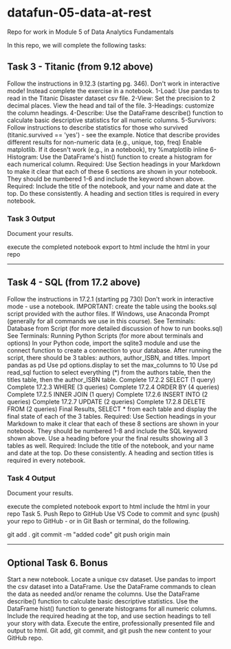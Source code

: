# datafun-05-data-at-rest
Repo for work in Module 5 of Data Analytics Fundamentals

In this repo, we will complete the following tasks:

## Task 3 - Titanic (from 9.12 above)
Follow the instructions in 9.12.3 (starting pg. 346).
Don't work in interactive mode!
Instead complete the exercise in a notebook. 
1-Load: Use pandas to read in the Titanic Disaster dataset csv file.
2-View: Set the precision to 2 decimal places. View the head and tail of the file.
3-Headings: customize the column headings.
4-Describe: Use the DataFrame describe() function to calculate basic descriptive statistics for all numeric columns. 
5-Survivors: Follow instructions to describe statistics for those who survived (titanic.survived == 'yes') - see the example. 
Notice that describe provides different results for non-numeric data (e.g., unique, top, freq)
Enable matplotlib. If it doesn't work (e.g., in a notebook), try 
%matplotlib inline
6-Histogram: Use the DataFrame's hist() function to create a histogram for each numerical column.
Required: Use Section headings in your Markdown to make it clear that each of these 6 sections are shown in your notebook. They should be numbered 1-6 and include the keyword shown above.
Required: Include the title of the notebook, and your name and date at the top.
Do these consistently. A heading and section titles is required in every notebook. 
 

### Task 3 Output
Document your results.

execute the completed notebook 
export to html
include the html in your repo
 
<hr>

## Task 4 - SQL (from 17.2 above)
Follow the instructions in 17.2.1 (starting pg 730) 
Don't work in interactive mode - use a notebook.
IMPORTANT: create the table using the books.sql script provided with the author files. 
If Windows, use Anaconda Prompt (generally for all commands we use in this course).
See Terminals: Database from Script (for more detailed discussion of how to run books.sql)
See Terminals: Running Python Scripts (for more about terminals and options)
In your Python code, import the sqlite3 module and use the connect function to create a connection to your database.
After running the script, there should be 3 tables: authors, author_ISBN, and titles. 
Import pandas as pd
Use pd options.display to set the max_columns to 10
Use pd read_sql fuction to select everything (*) from the authors table, then the titles table, then the author_ISBN table.
Complete 17.2.2 SELECT (1 query)
Complete 17.2.3 WHERE (3 queries)
Complete 17.2.4 ORDER BY (4 queries)
Complete 17.2.5 INNER JOIN (1 query)
Complete 17.2.6 INSERT INTO (2 queries)
Complete 17.2.7 UPDATE (2 queries)
Complete 17.2.8 DELETE FROM (2 queries)
Final Results, SELECT * from each table and display the final state of each of the 3 tables.
Required: Use Section headings in your Markdown to make it clear that each of these 8 sections are shown in your notebook. They should be numbered 1-8 and include the SQL keyword shown above. Use a heading before your the final results showing all 3 tables as well. 
Required: Include the title of the notebook, and your name and date at the top.
Do these consistently. A heading and section titles is required in every notebook. 
 

### Task 4 Output
Document your results.

execute the completed notebook 
export to html
include the html in your repo
Task 5. Push Repo to GitHub
Use VS Code to commit and sync (push) your repo to GitHub - or in Git Bash or terminal, do the following. 

git add .
git commit -m "added code"
git push origin main

<hr>

## Optional Task 6. Bonus
Start a new notebook.
Locate a unique csv dataset. 
Use pandas to import the csv dataset into a DataFrame.
Use the DataFrame commands to clean the data as needed and/or rename the columns.
Use the DataFrame describe() function to calculate basic descriptive statistics. 
Use the DataFrame hist() function to generate histograms for all numeric columns. 
Include the required heading at the top, and use section headings to tell your story with data. 
Execute the entire, professionally presented file and output to html. 
Git add, git commit, and git push the new content to your GitHub repo. 